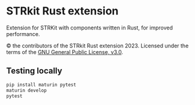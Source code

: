 # STRkit Rust extension

Extension for STRKit with components written in Rust, for improved performance.

&copy; the contributors of the STRkit Rust extension 2023. Licensed under
the terms of the [GNU General Public License, v3.0](./LICENSE).


## Testing locally

```bash
pip install maturin pytest
maturin develop
pytest
```

